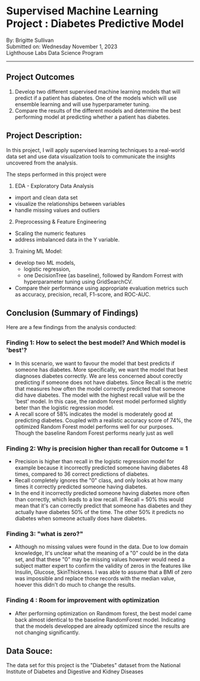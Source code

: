 # Supervised Machine Learning Project : Diabetes Predictive Model

By: Brigitte Sullivan</br>
Submitted on: Wednesday November 1, 2023</br>
Lighthouse Labs Data Science Program</br>

---
## Project Outcomes

1. Develop two different supervised machine learning models that will predict if a patient has diabetes. One of the models which will use ensemble learning and will use hyperparameter tuning. 
2. Compare the results of the different models and determine the best performing model at predicting whether a patient has diabetes. 


## Project Description:

In this project, I will apply supervised learning techniques to a real-world data set and use data visualization tools to communicate the insights uncovered from the analysis.

The steps performed in this project were

1. EDA - Exploratory Data Analysis
* import and clean data set
* visualize the relationships between variables
* handle missing values and outliers

2. Preprocessing & Feature Engineering
* Scaling the numeric features
* address imbalanced data in the Y variable. 
3. Training ML Model:
* develop two ML models, 
    * logistic regression, 
    * one DecisionTree (as baseline), followed by Random Forrest with hyperparameter tuning using GridSearchCV.
* Compare their performance using appropriate evaluation metrics such as accuracy, precision, recall, F1-score, and ROC-AUC.

## Conclusion (Summary of Findings)</br>
Here are a few findings from the analysis conducted:</br>

### **Finding 1: How to select the best model? And Which model is 'best'?**
* In this scenario, we want to favour the model that best predicts if someone has diabetes. More specifically, we want the model that best diagnoses diabetes correctly. We are less concerned about corectly predicting if someone does not have diabetes. Since Recall is the metric that measures how often the model correctly predicted that someone did have diabetes. The model with the highest recall value will be the 'best' model. In this case, the random forest model performed slightly beter than the logistic regression model.
* A recall score of 58% indicates the model is moderately good at predicting diabetes. Coupled with a realistic accuracy score of 74%, the optimized Random Forest model performs well for our purposes. Though the baseline Random Forest performs nearly just as well</br>

### **Finding 2: Why is precision higher than recall for Outcome = 1**</br>
* Precision is higher than recall in the logistic regression model for example because it incorrectly predicted someone having diabetes 48 times, compared to 36 correct predictions of diabetes.
* Recall completely ignores the "0" class, and only looks at how many times it correctly predicted someone having diabetes.
* In the end it incorrectly predicted someone having diabetes more often than correctly, which leads to a low recall. if Recall = 50% this would mean that it's can correctly predict that someone has diabetes and they actually have diabetes 50% of the time. The other 50% it predicts no diabetes when someone actually does have diabetes. </br>

### **Finding 3: "what is zero?"**</br>
* Although no missing values were found in the data. Due to low domain knowledge, It's unclear what the meaning of a "0" could be in the data set, and that these "0" may be missing values however would need a subject matter expert to confirm the validity of zeros in the  features like Insulin, Glucose, SkinThickness. I was able to assume that a BMI of zero was impossible and replace those records with the median value, hoever this didn't do much to change the results.

 ### **Finding 4 : Room for improvement with optimization**</br>
 * After performing optimization on Randmom forest, the best model came back almost identical to the baseline RandomForest model. Indicating that the models developped are already optimized since the results are not changing significantly. 

## **Data Souce:**</br>
The data set for this project is the "Diabetes" dataset from the National Institute of Diabetes and Digestive and Kidney Diseases 



